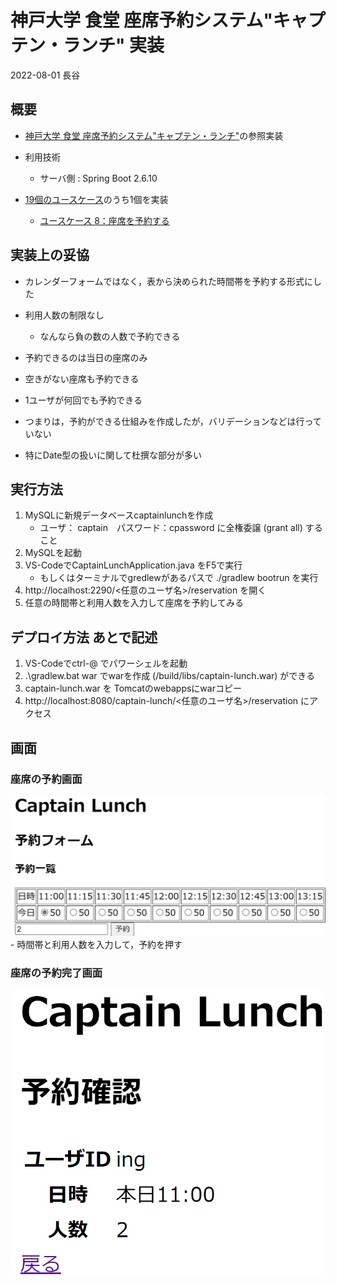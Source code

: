 # 神戸大学 食堂 座席予約システム"キャプテン・ランチ" 実装
2022-08-01 長谷

## 概要

- [神戸大学 食堂 座席予約システム"キャプテン・ランチ"](../README.md)の参照実装
- 利用技術
  - サーバ側 : Spring Boot 2.6.10

- [19個のユースケース](../usecase/README.md)のうち1個を実装
  - [ユースケース 8：座席を予約する](../usecase/usecase_user_reservation.md)

## 実装上の妥協
- カレンダーフォームではなく，表から決められた時間帯を予約する形式にした
- 利用人数の制限なし
  - なんなら負の数の人数で予約できる

- 予約できるのは当日の座席のみ
- 空きがない座席も予約できる
- 1ユーザが何回でも予約できる
- つまりは，予約ができる仕組みを作成したが，バリデーションなどは行っていない
- 特にDate型の扱いに関して杜撰な部分が多い

## 実行方法

1. MySQLに新規データベースcaptainlunchを作成
    - ユーザ： captain　パスワード：cpassword に全権委譲 (grant all) すること
1. MySQLを起動
1. VS-CodeでCaptainLunchApplication.java をF5で実行
    - もしくはターミナルでgredlewがあるパスで ./gradlew bootrun を実行
1. http://localhost:2290/<任意のユーザ名>/reservation を開く
1. 任意の時間帯と利用人数を入力して座席を予約してみる

## デプロイ方法 あとで記述

1. VS-Codeでctrl-@ でパワーシェルを起動
1. .\gradlew.bat war でwarを作成 (/build/libs/captain-lunch.war) ができる
1. captain-lunch.war を Tomcatのwebappsにwarコピー
1. http://localhost:8080/captain-lunch/<任意のユーザ名>/reservation にアクセス

## 画面
### 座席の予約画面
<img src="./img/reservation.png">
- 時間帯と利用人数を入力して，予約を押す

### 座席の予約完了画面
<img src="./img/reservation_complete.png">

